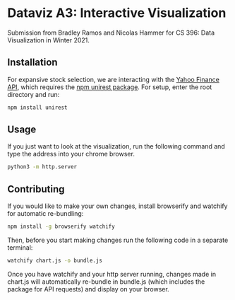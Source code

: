 # Dataviz A3: Interactive Visualization

Submission from Bradley Ramos and Nicolas Hammer for CS 396: Data Visualization in Winter 2021.

## Installation

For expansive stock selection, we are interacting with the [Yahoo Finance API](https://blog.api.rakuten.net/api-tutorial-yahoo-finance/), which requires the [npm unirest package](https://www.npmjs.com/package/unirest). For setup, enter the root directory and run:

```bash
npm install unirest
```


## Usage
If you just want to look at the visualization, run the following command and type the address into your chrome browser.
```bash
python3 -m http.server
```


## Contributing
If you would like to make your own changes, install browserify and watchify for automatic re-bundling:
```bash
npm install -g browserify watchify
```
Then, before you start making changes run the following code in a separate terminal:
```bash
watchify chart.js -o bundle.js
```
Once you have watchify and your http server running, changes made in chart.js will automatically re-bundle in bundle.js (which includes the package for API requests) and display on your browser.